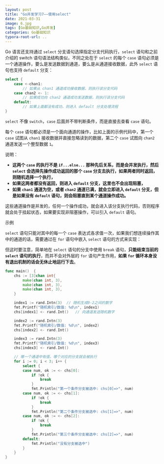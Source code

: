 ```yaml
---
layout: post
title: "Go并发学习7——使用select"
date: 2021-03-31
image: 6.jpg
tags: [Go基础知识,Go并发]
categories: Go基础知识
typora-root-url: ..
---
```




Go 语言还支持通过 `select` 分支语句选择指定分支代码执行，`select` 语句和之前介绍的 switch 语句语法结构类似，不同之处在于 `select` 的每个 `case` 语句必须是一个通道操作，要么是发送数据到通道，要么是从通道接收数据，此外 `select` 语句也支持 `default` 分支：

```go
select { 
    case <-chan1:
        // 如果从 chan1 通道成功接收数据，则执行该分支代码
    case chan2 <- 1:
        // 如果成功向 chan2 通道成功发送数据，则执行该分支代码 
    default:
        // 如果上面都没有成功，则进入 default 分支处理流程 
}

```

`select` 不像 `switch`，`case` 后面并不带判断条件，而是直接去查看 `case` 语句。

每个 `case` 语句都必须是一个面向通道的操作，比如上面的示例代码中，第一个 `case` 试图从 `chan1` 接收数据并直接忽略读到的数据，第二个 `case` 试图向 `chan2` 通道发送一个整型数据 `1`。

说明：

- **这两个 `case` 的执行不是 `if...else...` 那种先后关系，而是会并发执行，然后 `select` 会选择先操作成功返回的那个 `case` 分支去执行，如果两者同时返回，则随机选择一个执行，**
- **如果这两者都没有返回，则进入 `default` 分支，这里也不会出现阻塞，**
- **如果 `chan1` 通道为空，或者 `chan2` 通道已满，就会立即进入 `default` 分支，但是如果没有 `default` 语句，则会阻塞直到某个通道操作成功。**



这些通道操作是并发的，任何一个操作成功，就会进入该分支执行代码，否则程序就会处于挂起状态，如果要实现非阻塞操作，可以引入 `default` 语句。



示例

`select` 语句只能对其中的每一个 `case` 表达式各求值一次，如果我们想连续操作其中的通道的话，需要通过在 `for` 语句中嵌入 `select` 语句的方式来实现：

但这时要注意，简单地在 `select` 语句的分支中使用 `break` 语句，**只能结束当前的 `select` 语句的执行**，而并不会对外层的 `for` 语句产生作用，**如果 `for` 循环本身没有退出机制的话会无休止地运行下去**。

```go
func main()  {
    chs := [3]chan int{
        make(chan int, 3),
        make(chan int, 3),
        make(chan int, 3),
    }

    index1 := rand.Intn(3)  // 随机生成0-2之间的数字
    fmt.Printf("随机索引/数值: %d\n", index1)
    chs[index1] <- rand.Int()   // 向通道发送随机数字

    index2 := rand.Intn(3)
    fmt.Printf("随机索引/数值: %d\n", index2)
    chs[index2] <- rand.Int()

    index3 := rand.Intn(3)
    fmt.Printf("随机索引/数值: %d\n", index3)
    chs[index3] <- rand.Int()

    // 哪一个通道中有值，哪个对应的分支就会被执行
    for i := 0; i < 3; i++ {
        select {
        case num, ok := <- chs[0]:
            if !ok {
                break
            }
            fmt.Println("第一个条件分支被选中: chs[0]=>", num)
        case num, ok := <- chs[1]:
            if !ok {
                break
            }
            fmt.Println("第二个条件分支被选中: chs[1]=>", num)
        case num, ok := <- chs[2]:
            if !ok {
                break
            }
            fmt.Println("第三个条件分支被选中: chs[2]=>", num)
        default:
            fmt.Println("没有分支被选中")
        }
    }
}
```